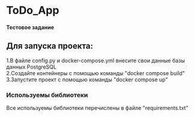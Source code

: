 # ToDo_App
#### Тестовое задание ####

## Для запуска проекта:
1.В файле config.py и docker-compose.yml внесите свои данные базы данных PostgreSQL<br/>
2.Создайте контейнеры с помощью команды "docker compose build" 
3.Запустите проект с помощью команды "docker compose up"

### Используемы библиотеки
Все используемы библиотеки перечислены в файле "requirements.txt"

